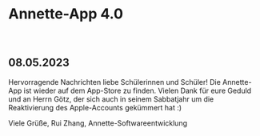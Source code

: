# Annette-App 4.0
  
　　　
   
## 08.05.2023
Hervorragende Nachrichten liebe Schülerinnen und Schüler! Die Annette-App ist wieder auf dem App-Store zu finden. Vielen Dank für eure Geduld und an Herrn Götz, der sich auch in seinem Sabbatjahr um die Reaktivierung des Apple-Accounts gekümmert hat :) 

Viele Grüße,
Rui Zhang, Annette-Softwareentwicklung
